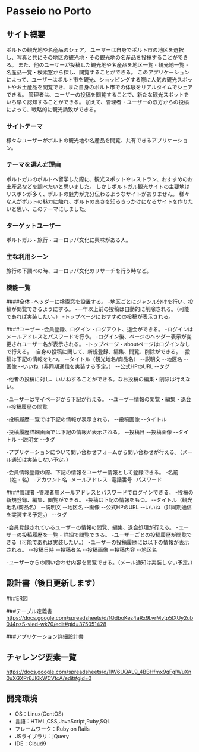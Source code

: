 # Passeio no Porto

## サイト概要
ポルトの観光地や名産品のシェア。
ユーザーは自身でポルト市の地区を選択し、写真と共にその地区の観光地・その観光地の名産品を投稿することができる。
また、他のユーザーが投稿した観光地や名産品を地区一覧・観光地一覧・名産品一覧・検索窓から探し、閲覧することができる。
このアプリケーションによって、ユーザーはポルト市を観光、ショッピングする際に人気の観光スポットやお土産品を閲覧でき、また自身のポルト市での体験をリアルタイムでシェアできる。
管理者は、ユーザーの投稿を閲覧することで、新たな観光スポットをいち早く認知することができる。
加えて、管理者・ユーザーの双方からの投稿によって、戦略的に観光誘致ができる。


### サイトテーマ
様々なユーザーがポルトの観光地や名産品を閲覧、共有できるアプリケーション。

### テーマを選んだ理由
ポルトガルのポルトへ留学した際に、観光スポットやレストラン、おすすめのお土産品などを調べたいと思いました。
しかしポルトガル観光サイトの主要地はリスボンが多く、ポルトの魅力が充分伝わるようなサイトがありません。
様々な人がポルトの魅力に触れ、ポルトの良さを知るきっかけになるサイトを作りたいと思い、このテーマにしました。

### ターゲットユーザー
ポルトガル・旅行・ヨーロッパ文化に興味がある人。

### 主な利用シーン
旅行の下調べの時、ヨーロッパ文化のリサーチを行う時など。

### 機能一覧
####全体
-ヘッダーに検索窓を設置する。
-地区ごとにジャンル分けを行い、投稿が閲覧できるようにする。
-一年以上前の投稿は自動的に削除される。（可能であれば実装したい。）
-トップページにおすすめの投稿が表示される。

####ユーザー
-会員登録、ログイン・ログアウト、退会ができる。
-ログインはメールアドレスとパスワードで行う。
-ログイン後、ページのヘッダー表示が変更されユーザー名が表示される。
-トップページ・aboutページはログインなしで行える。
-自身の投稿に関して、新規登録、編集、閲覧、削除ができる。
-投稿は下記の情報をもつ。
--タイトル（観光地名/商品名）
--説明文
--地区名
--画像
--いいね（非同期通信を実装する予定。）
--公式HPのURL
--タグ

-他者の投稿に対し、いいねすることができる。なお投稿の編集・削除は行えない。

-ユーザーはマイページから下記が行える。
--ユーザー情報の閲覧・編集・退会
--投稿履歴の閲覧

-投稿履歴一覧では下記の情報が表示される。
--投稿画像
--タイトル

-投稿履歴詳細画面では下記の情報が表示される。
--投稿日
--投稿画像
--タイトル
--説明文
--タグ

-アプリケーションについて問い合わせフォームから問い合わせが行える。（メール通知は実装しない予定。）

-会員情報登録の際、下記の情報をユーザー情報として登録できる。
-名前（姓・名）
-アカウント名
-メールアドレス
-電話番号
-パスワード


####管理者
-管理者用メールアドレスとパスワードでログインできる。
-投稿の新規登録、編集、閲覧ができる。
-投稿は下記の情報をもつ。
--タイトル（観光地名/商品名）
--説明文
--地区名
--画像
--公式HPのURL
--いいね（非同期通信を実装する予定。）
--タグ

-会員登録されているユーザーの情報の閲覧、編集、退会処理が行える。
-ユーザーの投稿履歴を一覧・詳細で閲覧できる。
-ユーザーごとの投稿履歴が閲覧できる（可能であれば実装したい。）
-ユーザーの投稿履歴には以下の情報が表示される。
--投稿日時
--投稿者名
--投稿画像
--投稿内容
--地区名

-ユーザーからの問い合わせ内容を閲覧できる。（メール通知は実装しない予定。）



## 設計書（後日更新します）
###ER図

###テーブル定義書
https://docs.google.com/spreadsheets/d/1QdboKez4aRx9LvrMvtp5lXUy2ub0J4pzS-vied-wk70/edit#gid=375051428

###アプリケーション詳細設計書

## チャレンジ要素一覧
<https://docs.google.com/spreadsheets/d/1lW6UQAL9_4BBHfmx9qFglWuXn0uXGXPr6Jl6kWCVtcA/edit#gid=0>

## 開発環境
- OS：Linux(CentOS)
- 言語：HTML,CSS,JavaScript,Ruby,SQL
- フレームワーク：Ruby on Rails
- JSライブラリ：jQuery
- IDE：Cloud9
